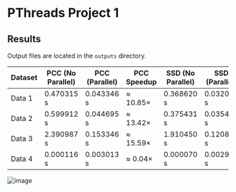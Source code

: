 # PThreads Project 1

## Results

Output files are located in the `outputs` directory.

| Dataset | PCC (No Parallel) | PCC (Parallel) | PCC Speedup | SSD (No Parallel) | SSD (Parallel) | SSD Speedup |
|---------|-------------------|----------------|--------------|-------------------|----------------|--------------|
| Data 1  | 0.470315 s         | 0.043346 s      | ≈ 10.85×     | 0.368620 s         | 0.032088 s      | ≈ 11.49×     |
| Data 2  | 0.599912 s         | 0.044695 s      | ≈ 13.42×     | 0.375431 s         | 0.035430 s      | ≈ 10.59×     |
| Data 3  | 2.390987 s         | 0.153346 s      | ≈ 15.59×     | 1.910450 s         | 0.120845 s      | ≈ 15.81×     |
| Data 4  | 0.000116 s         | 0.003013 s      | ≈ 0.04×      | 0.000070 s         | 0.002931 s      | ≈ 0.02×      |

![image](https://github.com/user-attachments/assets/7ddff30d-5d0e-41b6-9159-58835d4e286c)

